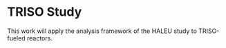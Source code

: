# TRISO Study
This work will apply the analysis framework of the HALEU study to TRISO-fueled reactors.